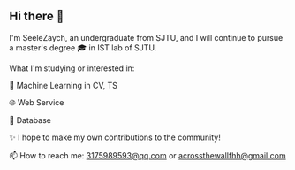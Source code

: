 ## Hi there 👋 

<!--
** [![Typing SVG](https://readme-typing-svg.demolab.com/?I'm+SeeleZaych%2C+an+undergraduate+from+SJTU.)](https://git.io/typing-svg)
-->

I'm SeeleZaych, an undergraduate from SJTU, and I will continue to pursue a master's degree 🎓 in IST lab of SJTU.




What I'm studying or interested in:


🤖 Machine Learning in CV, TS


🌐 Web Service


📅 Database




✨ I hope to make my own contributions to the community!




📫 How to reach me: 3175989593@qq.com or acrossthewallfhh@gmail.com


<!--
**SeeleZaych/SeeleZaych** is a ✨ _special_ ✨ repository because its `README.md` (this file) appears on your GitHub profile.

Here are some ideas to get you started:

- 🔭 I’m currently working on ...
- 🌱 I’m currently learning ...
- 👯 I’m looking to collaborate on ...
- 🤔 I’m looking for help with ...
- 💬 Ask me about ...
- 📫 How to reach me: ...
- 😄 Pronouns: ...
- ⚡ Fun fact: ...
-->
